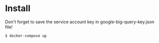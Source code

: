 # Install

Don't forget to save the service account key in google-big-query-key.json file!

```bash
$ docker-compose up
```
